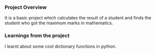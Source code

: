 ### Project Overview

 It is a basic project which calculates the result of a student and finds the student who got the maximum marks in mathematics.


### Learnings from the project

 I learnt about some cool dictionary functions in python.


